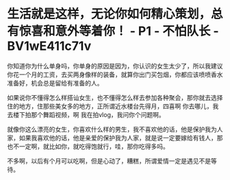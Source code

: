 # 生活就是这样，无论你如何精心策划，总有惊喜和意外等着你！ - P1 - 不怕队长 - BV1wE411c71v

你知道你为什么单身吗，你单身的原因是因为，你认识的女生太少了，所以我建议你花一个月的工资，去买两身像样的装备，就算你出门买包烟，你都应该喷喷香水准备好，机会总是留给有准备的人。

如果说你不懂得怎么样搭讪女生，也不懂得怎么样去参加各种聚会，那你就去选择住的地方，住那些美女多的地方，正所谓近水楼台先得月，四喜啊 你去哪儿，我去楼下拍那个舞蹈视频，啊 我在拍vlog，我问你个问题啊。

就像你这么漂亮的女生，你喜欢什么样的男生，我不喜欢他的话，他是保护我为人家，如果我喜欢他的话，他是亲爱的保护我为人家，就是说一定要嫁给有钱人，那也不一定啊，就比如你，就吃得饱就行，哇，那你吃得多吗。

不多啊，以后有个月可以吃啊，但是心动了，糟糕，所谓爱情一定是遇见不是等待。